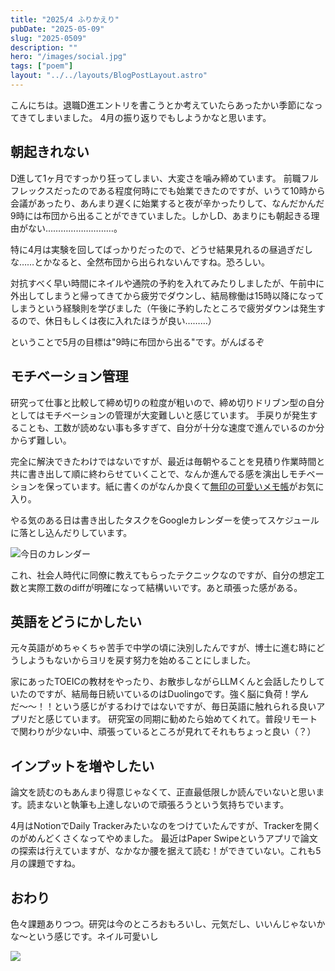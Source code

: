 ```yaml
---
title: "2025/4 ふりかえり"
pubDate: "2025-05-09"
slug: "2025-0509"
description: ""
hero: "/images/social.jpg"
tags: ["poem"]
layout: "../../layouts/BlogPostLayout.astro"
---
```


こんにちは。退職D進エントリを書こうとか考えていたらあったかい季節になってきてしまいました。
4月の振り返りでもしようかなと思います。

## 朝起きれない
D進して1ヶ月ですっかり狂ってしまい、大変さを噛み締めています。
前職フルフレックスだったのである程度何時にでも始業できたのですが、いうて10時から会議があったり、あんまり遅くに始業すると夜が辛かったりして、なんだかんだ9時には布団から出ることができていました。しかしD、あまりにも朝起きる理由がない………………………。

特に4月は実験を回してばっかりだったので、どうせ結果見れるの昼過ぎだしな……とかなると、全然布団から出られないんですね。恐ろしい。

対抗すべく早い時間にネイルや通院の予約を入れてみたりしましたが、午前中に外出してしまうと帰ってきてから疲労でダウンし、結局稼働は15時以降になってしまうという経験則を学びました（午後に予約したところで疲労ダウンは発生するので、休日もしくは夜に入れたほうが良い………）

ということで5月の目標は"9時に布団から出る"です。がんばるぞ

## モチベーション管理
研究って仕事と比較して締め切りの粒度が粗いので、締め切りドリブン型の自分としてはモチベーションの管理が大変難しいと感じています。
手戻りが発生することも、工数が読めない事も多すぎて、自分が十分な速度で進んでいるのか分からず難しい。

完全に解決できたわけではないですが、最近は毎朝やることを見積り作業時間と共に書き出して順に終わらせていくことで、なんか進んでる感を演出しモチベーションを保っています。紙に書くのがなんか良くて[無印の可愛いメモ帳](https://www.muji.com/jp/ja/store/cmdty/detail/4550584476228?sc_cid=google_pla_pj_direct_cp_14797768044_adg_146642535816_cr_none_opt_none&gad_source=1&gad_campaignid=14797768044&gbraid=0AAAAABRJBpcZycJqhqaEn3AMJXAKUFBET&gclid=CjwKCAjwz_bABhAGEiwAm-P8YZjpJuWGuL_H8LYQ86-eFuA1lsqgsG7cszj2GdMCa3TDb0-YABtFBxoCk3IQAvD_BwE)がお気に入り。


やる気のある日は書き出したタスクをGoogleカレンダーを使ってスケジュールに落とし込んだりしています。

![今日のカレンダー](https://yano0.github.io/yano0.blog/images/2025_0509_1.png)

これ、社会人時代に同僚に教えてもらったテクニックなのですが、自分の想定工数と実際工数のdiffが明確になって結構いいです。あと頑張った感がある。


## 英語をどうにかしたい
元々英語がめちゃくちゃ苦手で中学の頃に決別したんですが、博士に進む時にどうしようもないからヨリを戻す努力を始めることにしました。

家にあったTOEICの教材をやったり、お散歩しながらLLMくんと会話したりしていたのですが、結局毎日続いているのはDuolingoです。強く脳に負荷！学んだ〜〜！！という感じがするわけではないですが、毎日英語に触れられる良いアプリだと感じています。
研究室の同期に勧めたら始めてくれて。普段リモートで関わりが少ない中、頑張っているところが見れてそれもちょっと良い（？）

## インプットを増やしたい
論文を読むのもあんまり得意じゃなくて、正直最低限しか読んでいないと思います。読まないと執筆も上達しないので頑張ろうという気持ちでいます。

4月はNotionでDaily Trackerみたいなのをつけていたんですが、Trackerを開くのがめんどくさくなってやめました。
最近はPaper Swipeというアプリで論文の探索は行えていますが、なかなか腰を据えて読む！ができていない。これも5月の課題ですね。


## おわり
色々課題ありつつ。研究は今のところおもろいし、元気だし、いいんじゃないかな〜という感じです。ネイル可愛いし

![ ](https://yano0.github.io/yano0.blog/images/2025_0509_2.jpeg)